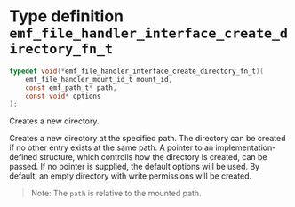 # Type definition `emf_file_handler_interface_create_directory_fn_t`

```c
typedef void(*emf_file_handler_interface_create_directory_fn_t)(
    emf_file_handler_mount_id_t mount_id,
    const emf_path_t* path,
    const void* options
);
```

Creates a new directory.

Creates a new directory at the specified path.
The directory can be created if no other entry exists at the same path.
A pointer to an implementation-defined structure, which controlls how the directory is created, can be passed.
If no pointer is supplied, the default options will be used.
By default, an empty directory with write permissions will be created.

> Note: The `path` is relative to the mounted path.
